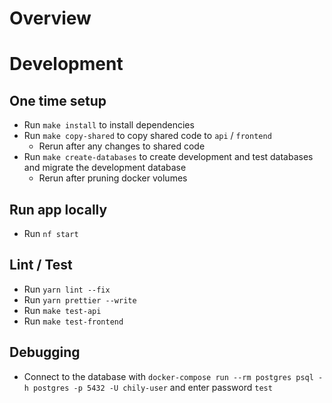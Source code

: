 Overview
========

# Development

## One time setup

* Run `make install` to install dependencies
* Run `make copy-shared` to copy shared code to `api` / `frontend`
  * Rerun after any changes to shared code
* Run `make create-databases` to create development and test databases and migrate the development database
  * Rerun after pruning docker volumes

## Run app locally

* Run `nf start`

## Lint / Test

* Run `yarn lint --fix`
* Run `yarn prettier --write`
* Run `make test-api`
* Run `make test-frontend`

## Debugging

* Connect to the database with `docker-compose run --rm postgres psql -h postgres -p 5432 -U chily-user` and enter password `test`